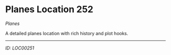 # Planes Location 252

*Planes*

A detailed planes location with rich history and plot hooks.

---
*ID: LOC00251*